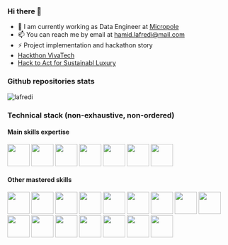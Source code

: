 ### Hi there 👋

<!--
**lafredi/lafredi** is a ✨ _special_ ✨ repository because its `README.md` (this file) appears on your GitHub profile.



Here are some ideas to get you started:

- 🔭 I’m currently working on ...
- 🌱 I’m currently learning ...
- 👯 I’m looking to collaborate on ...
- 🤔 I’m looking for help with ...
- 💬 Ask me about ...
- 📫 How to reach me: ...
- 😄 Pronouns: ...
- ⚡ Fun fact: ...
-->

- 🔭 I am currently working as Data Engineer at [Micropole](https://www.micropole.com/)
- 📫 You can reach me by email at hamid.lafredi@mail.com
- ⚡ Project implementation and hackathon story
- [Hackthon VivaTech](https://www.linkedin.com/feed/update/urn:li:activity:6554342696683741184?utm_source=share&utm_medium=member_desktop)
- [Hack to Act for Sustainabl Luxury](https://www.linkedin.com/posts/hamid-lafredi_kering-keringforsustainability-core-activity-6589431785321570305-9dqH?utm_source=share&utm_medium=member_desktop)



### Github repositories stats

![lafredi](https://github-readme-stats.vercel.app/api?username=lafredi&show_icons&count_private=true)


### Technical stack (non-exhaustive, non-ordered)

#### Main skills expertise
<code><img height="50" src="https://www.vectorlogo.zone/logos/python/python-ar21.svg"></code>
<code><img height="50" src="https://www.vectorlogo.zone/logos/amazon_aws/amazon_aws-ar21.svg"></code>
<code><img height="50" src="https://www.vectorlogo.zone/logos/docker/docker-ar21.svg"></code>
<code><img height="50" src="https://www.vectorlogo.zone/logos/snowflake/snowflake-ar21.svg"></code>
<code><img height="50" src="https://www.vectorlogo.zone/logos/apache_kafka/apache_kafka-ar21.svg"></code>
<code><img height="50" src="https://www.vectorlogo.zone/logos/terraformio/terraformio-ar21.svg"></code>
<code><img height="50" src="https://www.vectorlogo.zone/logos/gitlab/gitlab-ar21.svg"></code>

#### Other mastered skills
<code><img height="50" src="https://www.vectorlogo.zone/logos/java/java-ar21.svg"></code>
<code><img height="50" src="https://www.vectorlogo.zone/logos/amazon_elasticcontainer/amazon_elasticcontainer-ar21.svg"></code>
<code><img height="50" src="https://www.vectorlogo.zone/logos/azurecontainerregistry/azurecontainerregistry-ar21.svg"></code>
<code><img height="50" src="https://www.vectorlogo.zone/logos/kubernetes/kubernetes-ar21.svg"></code>
<code><img height="50" src="https://www.vectorlogo.zone/logos/mysql/mysql-ar21.svg"></code>
<code><img height="50" src="https://www.vectorlogo.zone/logos/mongodb/mongodb-ar21.svg"></code>
<code><img height="50" src="https://easyteam.fr/wp-content/uploads/2018/12/7fbi9z561ndtkirbv162.png"></code>
<code><img height="50" src="https://ci.linagora.com/uploads/-/system/project/avatar/3393/gitlab-ci-cd-logo_2x.png"></code>
<code><img height="50" src="https://www.vectorlogo.zone/logos/tensorflow/tensorflow-ar21.svg"></code>
<code><img height="50" src="https://upload.wikimedia.org/wikipedia/commons/thumb/0/05/Scikit_learn_logo_small.svg/1280px-Scikit_learn_logo_small.svg.png"></code>
<code><img height="50" src="https://www.vectorlogo.zone/logos/linux/linux-ar21.svg"></code>
<code><img height="50" src="https://www.vectorlogo.zone/logos/pocoo_flask/pocoo_flask-ar21.svg"></code>
<code><img height="50" src="https://www.vectorlogo.zone/logos/jenkins/jenkins-ar21.svg"></code>
<code><img height="50" src="https://www.vectorlogo.zone/logos/google_cloud_run/google_cloud_run-ar21.svg"></code>
<code><img height="50" src="https://www.vectorlogo.zone/logos/gnu_bash/gnu_bash-ar21.svg"></code>
<code><img height="50" src="https://upload.wikimedia.org/wikiversity/en/thumb/8/8c/FastAPI_logo.png/640px-FastAPI_logo.png"></code>








